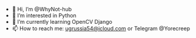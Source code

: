 - 👋 Hi, I’m @WhyNot-hub
- 👀 I’m interested in Python
- 🌱 I’m currently learning OpenCV Django
- 📫 How to reach me: ugrussia54@icloud.com or Telegram @Yorecreep

<!---
WhyNot-hub/WhyNot-hub is a ✨ special ✨ repository because its `README.md` (this file) appears on your GitHub profile.
You can click the Preview link to take a look at your changes.
--->
